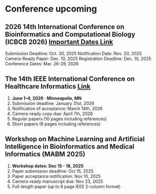 # Conference upcoming

## 2026 14th International Conference on Bioinformatics and Computational Biology (ICBCB 2026) <a href="https://www.icbcb.org/index.html"> Important Dates Link </a>
Submission Deadline: Oct. 30, 2025
Notification Date: Nov. 20, 2025
Camera-Ready Paper: Dec. 10, 2025
Registration Deadline: Dec. 10, 2025
Conference Dates: Mar. 26-29, 2026

## The 14th IEEE International Conference on Healthcare Informatics <a href="https://zhang-informatics.github.io/ICHI2026/"> Link </a>
1. __June 1–4, 2026 · Minneapolis, MN__
2. Submission deadline: January 31st, 2026
3. Notification of acceptance: March 14th, 2026
4. Camera-ready copy due: April 7th, 2026
5. Regular papers (10 pages including references)
6. Short papers (6 pages including references)

## Workshop on Machine Learning and Artificial Intelligence in Bioinformatics and Medical Informatics (MABM 2025)
1. __Workshop dates:	Dec 15 - 18, 2025__
2. Paper submission deadline:	Oct 15, 2025
3. Paper acceptance notification:	Nov 10, 2025
4. Camera-ready manuscript due:	Nov 23, 2025
5. Full-length paper (up to 8 page IEEE 2-column format)
